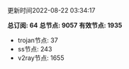 更新时间2022-08-22 03:34:17

**总订阅: 64**
**总节点: 9057**
**有效节点: 1935**
- trojan节点: 37
- ss节点: 243
- v2ray节点: 1655
